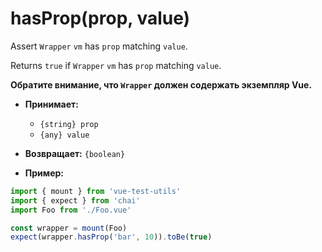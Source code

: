 # hasProp(prop, value)

Assert `Wrapper` `vm` has `prop` matching `value`.

Returns `true` if `Wrapper` `vm` has `prop` matching `value`.

**Обратите внимание, что `Wrapper` должен содержать экземпляр Vue.**

- **Принимает:**
  - `{string} prop`
  - `{any} value`

- **Возвращает:** `{boolean}`

- **Пример:**

```js
import { mount } from 'vue-test-utils'
import { expect } from 'chai'
import Foo from './Foo.vue'

const wrapper = mount(Foo)
expect(wrapper.hasProp('bar', 10)).toBe(true)
```
